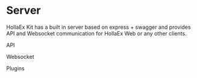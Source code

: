 # Server
HollaEx Kit has a built in server based on express + swagger and provides API and Websocket communication for HollaEx Web or any other clients.

API

Websocket

Plugins
